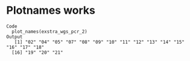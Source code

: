 # Plotnames works

    Code
      plot_names(exstra_wgs_pcr_2)
    Output
       [1] "02" "04" "05" "07" "08" "09" "10" "11" "12" "13" "14" "15" "16" "17" "18"
      [16] "19" "20" "21"

